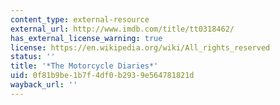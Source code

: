 ```yaml
---
content_type: external-resource
external_url: http://www.imdb.com/title/tt0318462/
has_external_license_warning: true
license: https://en.wikipedia.org/wiki/All_rights_reserved
status: ''
title: '*The Motorcycle Diaries*'
uid: 0f81b9be-1b7f-4df0-b293-9e564781821d
wayback_url: ''
---
```

